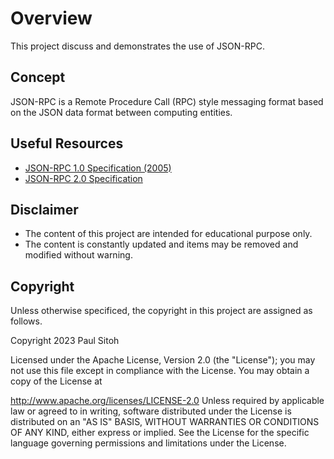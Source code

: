 # Overview

This project discuss and demonstrates the use of JSON-RPC.

## Concept

JSON-RPC is a Remote Procedure Call (RPC) style messaging format based on the JSON data format between computing entities.

## Useful Resources

* [JSON-RPC 1.0 Specification (2005)](https://www.jsonrpc.org/specification_v1)
* [JSON-RPC 2.0 Specification](https://www.jsonrpc.org/specification)


## Disclaimer

* The content of this project are intended for educational purpose only.
* The content is constantly updated and items may be removed and modified without warning.

## Copyright

Unless otherwise specificed, the copyright in this project are assigned as follows.

Copyright 2023 Paul Sitoh

Licensed under the Apache License, Version 2.0 (the "License"); you may not use this file except in compliance with the License. You may obtain a copy of the License at

http://www.apache.org/licenses/LICENSE-2.0
Unless required by applicable law or agreed to in writing, software distributed under the License is distributed on an "AS IS" BASIS, WITHOUT WARRANTIES OR CONDITIONS OF ANY KIND, either express or implied. See the License for the specific language governing permissions and limitations under the License.